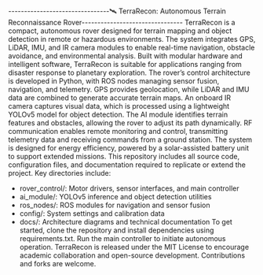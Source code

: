  --------------------------------🛰️ TerraRecon: Autonomous Terrain Reconnaissance Rover--------------------------------
TerraRecon is a compact, autonomous rover designed for terrain mapping and object detection in remote or hazardous environments. The system integrates GPS, LiDAR, IMU, and IR camera modules to enable real-time navigation, obstacle avoidance, and environmental analysis. Built with modular hardware and intelligent software, TerraRecon is suitable for applications ranging from disaster response to planetary exploration.
The rover’s control architecture is developed in Python, with ROS nodes managing sensor fusion, navigation, and telemetry. GPS provides geolocation, while LiDAR and IMU data are combined to generate accurate terrain maps. An onboard IR camera captures visual data, which is processed using a lightweight YOLOv5 model for object detection. The AI module identifies terrain features and obstacles, allowing the rover to adjust its path dynamically.
RF communication enables remote monitoring and control, transmitting telemetry data and receiving commands from a ground station. The system is designed for energy efficiency, powered by a solar-assisted battery unit to support extended missions.
This repository includes all source code, configuration files, and documentation required to replicate or extend the project. Key directories include:
- rover_control/: Motor drivers, sensor interfaces, and main controller
- ai_module/: YOLOv5 inference and object detection utilities
- ros_nodes/: ROS modules for navigation and sensor fusion
- config/: System settings and calibration data
- docs/: Architecture diagrams and technical documentation
To get started, clone the repository and install dependencies using requirements.txt. Run the main controller to initiate autonomous operation.
TerraRecon is released under the MIT License to encourage academic collaboration and open-source development. Contributions and forks are welcome.
